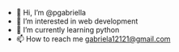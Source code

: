 - 👋 Hi, I’m @pgabriella
- 👀 I’m interested in web development
- 🌱 I’m currently learning python
- 📫 How to reach me gabriela12121@gmail.com

<!---
pgabriella/pgabriella is a ✨ special ✨ repository because its `README.md` (this file) appears on your GitHub profile.
You can click the Preview link to take a look at your changes.
--->
